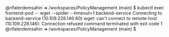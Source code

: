 @rifaterdemsahin ➜ /workspaces/PolicyManagement (main) $  kubectl exec frontend-pod -- wget --spider --timeout=1 backend-service
Connecting to backend-service (10.109.228.146:80)
wget: can't connect to remote host (10.109.228.146): Connection refused
command terminated with exit code 1
@rifaterdemsahin ➜ /workspaces/PolicyManagement (main) $ 


